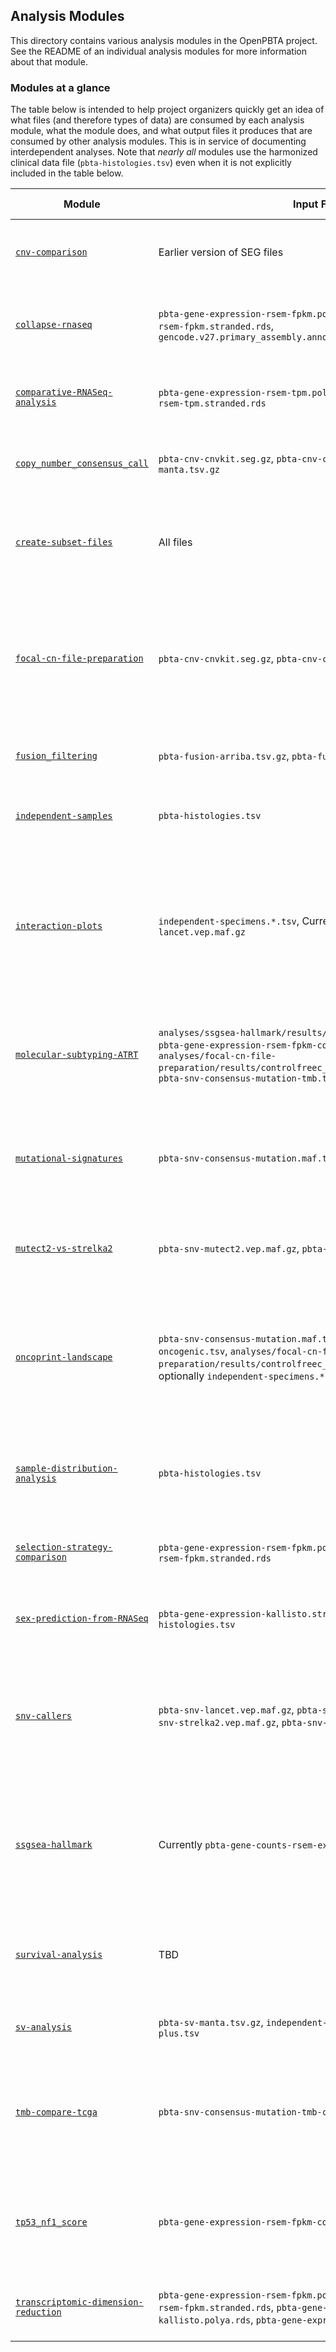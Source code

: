 ## Analysis Modules

This directory contains various analysis modules in the OpenPBTA project.
See the README of an individual analysis modules for more information about that module.

### Modules at a glance

The table below is intended to help project organizers quickly get an idea of what files (and therefore types of data) are consumed by each analysis module, what the module does, and what output files it produces that are consumed by other analysis modules.
This is in service of documenting interdependent analyses.
Note that _nearly all_ modules use the harmonized clinical data file (`pbta-histologies.tsv`) even when it is not explicitly included in the table below.

| Module | Input Files | Brief Description | Output Files Consumed by Other Analyses |
|--------|-------|-------------------|--------------|
| [`cnv-comparison`](https://github.com/jaclyn-taroni/OpenPBTA-analysis/tree/analyses-readme/analyses/cnv-comparison) | Earlier version of SEG files | *Deprecated*; compared earlier version of the CNV methods. | N/A 
| [`collapse-rnaseq`](https://github.com/jaclyn-taroni/OpenPBTA-analysis/tree/analyses-readme/analyses/collapse-rnaseq) | `pbta-gene-expression-rsem-fpkm.polya.rds`, `pbta-gene-expression-rsem-fpkm.stranded.rds`, `gencode.v27.primary_assembly.annotation.gtf.gz` | Collapses RSEM FPKM matrices such that gene symbols are de-duplicated. | `pbta-gene-expression-rsem-fpkm-collapsed.polya.rds`, `pbta-gene-expression-rsem-fpkm-collapsed.stranded.rds` (included in data download)
| [`comparative-RNASeq-analysis`](https://github.com/jaclyn-taroni/OpenPBTA-analysis/tree/analyses-readme/analyses/comparative-RNASeq-analysis) | `pbta-gene-expression-rsem-tpm.polya.rds`, `pbta-gene-expression-rsem-tpm.stranded.rds` | *In progress*; will produce expression outlier profiles per [#229](https://github.com/AlexsLemonade/OpenPBTA-analysis/issues/229) | N/A |
| [`copy_number_consensus_call`](https://github.com/jaclyn-taroni/OpenPBTA-analysis/tree/analyses-readme/analyses/copy_number_consensus_call) | `pbta-cnv-cnvkit.seg.gz`, `pbta-cnv-controlfreec.tsv.gz`, `pbta-sv-manta.tsv.gz` | *In progress*; will produce consensus copy number calls per [#128](https://github.com/AlexsLemonade/OpenPBTA-analysis/issues/128) | N/A
| [`create-subset-files`](https://github.com/jaclyn-taroni/OpenPBTA-analysis/tree/analyses-readme/analyses/create-subset-files) | All files | This module contains the code to create the subset files used in continuous integration | All subset files for continuous integration
| [`focal-cn-file-preparation`](https://github.com/jaclyn-taroni/OpenPBTA-analysis/tree/analyses-readme/analyses/focal-cn-file-preparation) | `pbta-cnv-cnvkit.seg.gz`, `pbta-cnv-controlfreec.tsv.gz` | Maps from copy number variant caller segments to gene identifiers; will eventually be updated to use consensus copy number calls ([#186](https://github.com/AlexsLemonade/OpenPBTA-analysis/issues/186))| `cnvkit_annotated_cn_autosomes.tsv.gz`, `cnvkit_annotated_cn_x_and_y.tsv.gz`, `controlfreec_annotated_cn_autosomes.tsv.gz`, `controlfreec_annotated_cn_x_and_y.tsv.gz`
| [`fusion_filtering`](https://github.com/jaclyn-taroni/OpenPBTA-analysis/tree/analyses-readme/analyses/fusion_filtering) | `pbta-fusion-arriba.tsv.gz`, `pbta-fusion-starfusion.tsv.gz` | Standardizes, filters, and prioritizes fusion calls | `pbta-fusion-putative-oncogenic.tsv` (included in data download) 
| [`independent-samples`](https://github.com/AlexsLemonade/OpenPBTA-analysis/tree/master/analyses/independent-samples) | `pbta-histologies.tsv` | Generates independent specimen lists for WGS/WXS samples | `independent-specimens.wgs.primary.tsv`, `independent-specimens.wgs.primary-plus.tsv`, `independent-specimens.wgswxs.primary.tsv`, `independent-specimens.wgswxs.primary-plus.tsv` (included in data download)
| [`interaction-plots`](https://github.com/AlexsLemonade/OpenPBTA-analysis/tree/master/analyses/interaction-plots) | `independent-specimens.*.tsv`, Current version uses `pbta-snv-lancet.vep.maf.gz` | Creates interaction plots for mutation mutual exclusivity/co-occurrence [#13](https://github.com/AlexsLemonade/OpenPBTA-analysis/issues/13); may be updated to include other data types (e.g., fusions) | N/A
| [`molecular-subtyping-ATRT`](https://github.com/AlexsLemonade/OpenPBTA-analysis/tree/master/analyses/molecular-subtyping-ATRT) | `analyses/ssgsea-hallmark/results/GeneSetExpressionMatrix.RDS`, `pbta-gene-expression-rsem-fpkm-collapsed.stranded.rds`, `analyses/focal-cn-file-preparation/results/controlfreec_annotated_cn_autosomes.tsv.gz`, `pbta-snv-consensus-mutation-tmb.tsv` | *In progress*; summarizing data into tabular format in order to molecularly subtype ATRT samples [#244](https://github.com/AlexsLemonade/OpenPBTA-analysis/issues/244) | N/A
| [`mutational-signatures`](https://github.com/AlexsLemonade/OpenPBTA-analysis/tree/master/analyses/mutational-signatures) | `pbta-snv-consensus-mutation.maf.tsv.gz` | Performs COSMIC and Alexandrov et al. mutational signature analysis using the consensus SNV data | N/A 
| [`mutect2-vs-strelka2`](https://github.com/AlexsLemonade/OpenPBTA-analysis/tree/master/analyses/mutect2-vs-strelka2) | `pbta-snv-mutect2.vep.maf.gz`, `pbta-snv-strelka2.vep.maf.gz` | *Deprecated*; comparison of only two SNV callers, subsumed by `snv-callers` | N/A
| [`oncoprint-landscape`](https://github.com/AlexsLemonade/OpenPBTA-analysis/tree/master/analyses/oncoprint-landscape) | `pbta-snv-consensus-mutation.maf.tsv.gz`, `pbta-fusion-putative-oncogenic.tsv`, `analyses/focal-cn-file-preparation/results/controlfreec_annotated_cn_autosomes.tsv.gz`, optionally `independent-specimens.*` | Combines mutation, copy number, and fusion data into an OncoPrint plot ([#6](https://github.com/AlexsLemonade/OpenPBTA-analysis/issues/6)); will need to be updated as all data types are refined | N/A
| [`sample-distribution-analysis`](https://github.com/AlexsLemonade/OpenPBTA-analysis/tree/master/analyses/sample-distribution-analysis) | `pbta-histologies.tsv` | Produces plots and tables that illustrate the distribution of different histologies in the PBTA data | N/A
| [`selection-strategy-comparison`](https://github.com/AlexsLemonade/OpenPBTA-analysis/tree/master/analyses/selection-strategy-comparison) | `pbta-gene-expression-rsem-fpkm.polya.rds`, `pbta-gene-expression-rsem-fpkm.stranded.rds` | Comparison of RNA-seq data from different selection strategies | N/A 
| [`sex-prediction-from-RNASeq`](https://github.com/AlexsLemonade/OpenPBTA-analysis/tree/master/analyses/sex-prediction-from-RNASeq) | `pbta-gene-expression-kallisto.stranded.rds`, `pbta-histologies.tsv` | *In progress*; predicts genetic sex using RNA-seq data ([#84](https://github.com/AlexsLemonade/OpenPBTA-analysis/issues/6)) | N/A 
| [`snv-callers`](https://github.com/AlexsLemonade/OpenPBTA-analysis/tree/master/analyses/snv-callers) | `pbta-snv-lancet.vep.maf.gz`, `pbta-snv-mutect2.vep.maf.gz`, `pbta-snv-strelka2.vep.maf.gz`, `pbta-snv-vardict.vep.maf.gz` | Generates consensus SNV and indel calls; calculates tumor mutation burden using the consensus calls | `pbta-snv-consensus-mutation.maf.tsv.gz`, `pbta-snv-consensus-mutation-tmb.tsv` (included in data download) 
| [`ssgsea-hallmark`](https://github.com/AlexsLemonade/OpenPBTA-analysis/tree/master/analyses/ssgsea-hallmark) | Currently `pbta-gene-counts-rsem-expected_count.stranded.rds` | *Needs updating per [#235](https://github.com/AlexsLemonade/OpenPBTA-analysis/issues/235)*; performs single-sample Gene Set Enrichment Analysis using Hallmark gene sets | `GeneSetExpressionMatrix.RDS`
| [`survival-analysis`](https://github.com/AlexsLemonade/OpenPBTA-analysis/tree/master/analyses/survival-analysis) | TBD | *In progress*; will eventually contain functions for various types of survival analysis ([#18](https://github.com/AlexsLemonade/OpenPBTA-analysis/issues/18)) | N/A
| [`sv-analysis`](https://github.com/AlexsLemonade/OpenPBTA-analysis/tree/master/analyses/sv-analysis) | `pbta-sv-manta.tsv.gz`, `independent-specimens.wgs.primary-plus.tsv` | *In progress*; chromothripsis analysis per [#27](https://github.com/AlexsLemonade/OpenPBTA-analysis/issues/27)| N/A
| [`tmb-compare-tcga`](https://github.com/AlexsLemonade/OpenPBTA-analysis/tree/master/analyses/tmb-compare-tcga) | `pbta-snv-consensus-mutation-tmb-coding.tsv` | Compares PBTA tumor mutation burden to adult TCGA data; may need to be updated per [#257](https://github.com/AlexsLemonade/OpenPBTA-analysis/issues/257) | N/A
| [`tp53_nf1_score`](https://github.com/AlexsLemonade/OpenPBTA-analysis/tree/master/analyses/tp53_nf1_score) | `pbta-gene-expression-rsem-fpkm-collapsed.stranded.rds` | Applies _TP53_ inactivation, _NF1_ inactivation, and Ras activation classifiers to RNA-seq data | N/A
| [`transcriptomic-dimension-reduction`](https://github.com/AlexsLemonade/OpenPBTA-analysis/tree/master/analyses/transcriptomic-dimension-reduction)| `pbta-gene-expression-rsem-fpkm.polya.rds`, `pbta-gene-expression-rsem-fpkm.stranded.rds`, `pbta-gene-expression-kallisto.polya.rds`, `pbta-gene-expression-kallisto.stranded.rds` | Dimension reduction and visualization of RNA-seq data (part of [#9](https://github.com/AlexsLemonade/OpenPBTA-analysis/issues/9)) | N/A 

